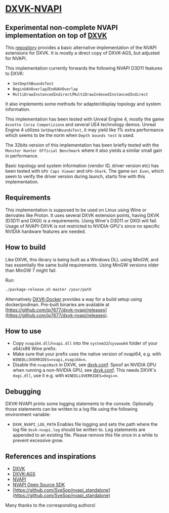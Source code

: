 # [DXVK-NVAPI](https://github.com/jp7677/dxvk-nvapi)

## Experimental non-complete NVAPI implementation on top of [DXVK](https://github.com/doitsujin/dxvk)

This [repository](https://github.com/jp7677/dxvk-nvapi) provides a basic alternative implementation of the NVAPI extensions for DXVK. It is mostly a direct copy of DXVK-AGS, but adjusted for NVAPI.

This implementation currently forwards the following NVAPI D3D11 features to DXVK:

- `SetDepthBoundsTest`
- `BeginUAVOverlap`/`EndUAVOverlap`
- `MultiDrawInstancedIndirect`/`MultiDrawIndexedInstancedIndirect`

It also implements some methods for adapter/display topology and system information.

This implementation has been tested with Unreal Engine 4, mostly the game `Assetto Corsa Competizione` and several UE4 technology demos. Unreal Engine 4 utilizes `SetDepthBoundsTest`, it may yield like 1% extra performance which seems to be the norm when `Depth bounds test` is used.

The 32bits version of this implementation has been briefly tested with the `Monster Hunter Official Benchmark` where it also yields a similar small gain in performance.

Basic topology and system information (vendor ID, driver version etc) has been tested with `GPU Caps Viewer` and `GPU-Shark`. The game `Get Even`, which seem to verify the driver version during launch, starts fine with this implementation.

## Requirements

This implementation is supposed to be used on Linux using Wine or derivates like Proton. It uses several DXVK extension points, having DXVK (D3D11 and DXGI) is a requirements. Using Wine's D3D11 or DXGI will fail. Usage of NVAPI-DXVK is not restricted to NVIDIA-GPU's since no specific NVIDIA hardware features are needed. 

## How to build

Like DXVK, this library is being built as a Windows DLL using MinGW, and has essentially the same build requirements. Using MinGW versions older than MinGW 7 might fail.

Run:

```bash
./package-release.sh master /your/path
```

Alternatively [DXVK-Docker](https://github.com/jp7677/dxvk-docker) provides a way for a build setup using docker/podman.
Pre-built binaries are available at [https://github.com/jp7677/dxvk-nvapi/releases](https://github.com/jp7677/dxvk-nvapi/releases).

## How to use

- Copy `nvapi64.dll`/`nvapi.dll` into the `system32`/`syswow64` folder of your x64/x86 Wine prefix.
- Make sure that your prefix uses the native version of nvapi64, e.g. with `WINEDLLOVERRIDES=nvapi,nvapi64=n`.
- Disable the `nvapiHack` in DXVK, see [dxvk.conf](https://github.com/doitsujin/dxvk/blob/master/dxvk.conf#L34). Spoof an NVIDIA GPU when running a non-NVIDIA GPU, see [dxvk.conf](https://github.com/doitsujin/dxvk/blob/master/dxvk.conf#L22). This needs DXVK's `dxgi.dll`, use it e.g. with `WINEDLLOVERRIDES=dxgi=n`.

## Debugging

DXVK-NVAPI prints some logging statements to the console. Optionally those statements can be written to a log file using the following environment variable:

- `DXVK_NVAPI_LOG_PATH` Enables file logging and sets the path where the log file `dxvk-nvapi.log` should be written to. Log statements are appended to an existing file. Please remove this file once in a while to prevent excessive grow.

## References and inspirations

- [DXVK](https://github.com/doitsujin/dxvk)
- [DXVK-AGS](https://github.com/doitsujin/dxvk-ags)
- [NVAPI](https://docs.nvidia.com/gameworks/content/gameworkslibrary/coresdk/nvapi/group__dx.html)
- [NVAPI Open Source SDK](http://download.nvidia.com/XFree86/nvapi-open-source-sdk/)
- [https://github.com/SveSop/nvapi_standalone](https://github.com/SveSop/nvapi_standalone)

Many thanks to the corresponding authors!
